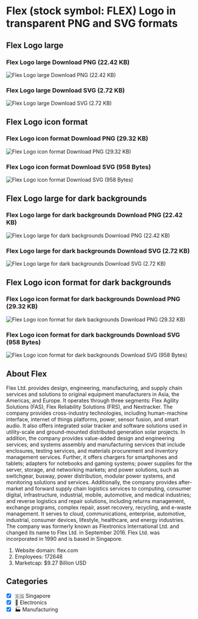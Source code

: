 # Flex (stock symbol: FLEX) Logo in transparent PNG and SVG formats

## Flex Logo large

### Flex Logo large Download PNG (22.42 KB)

![Flex Logo large Download PNG (22.42 KB)](/img/orig/FLEX_BIG-0273f10c.png)

### Flex Logo large Download SVG (2.72 KB)

![Flex Logo large Download SVG (2.72 KB)](/img/orig/FLEX_BIG-8af90d2f.svg)

## Flex Logo icon format

### Flex Logo icon format Download PNG (29.32 KB)

![Flex Logo icon format Download PNG (29.32 KB)](/img/orig/FLEX-1ed428a1.png)

### Flex Logo icon format Download SVG (958 Bytes)

![Flex Logo icon format Download SVG (958 Bytes)](/img/orig/FLEX-9e3ff89c.svg)

## Flex Logo large for dark backgrounds

### Flex Logo large for dark backgrounds Download PNG (22.42 KB)

![Flex Logo large for dark backgrounds Download PNG (22.42 KB)](/img/orig/FLEX_BIG.D-f72ae859.png)

### Flex Logo large for dark backgrounds Download SVG (2.72 KB)

![Flex Logo large for dark backgrounds Download SVG (2.72 KB)](/img/orig/FLEX_BIG.D-586b8525.svg)

## Flex Logo icon format for dark backgrounds

### Flex Logo icon format for dark backgrounds Download PNG (29.32 KB)

![Flex Logo icon format for dark backgrounds Download PNG (29.32 KB)](/img/orig/FLEX.D-6d05aa5f.png)

### Flex Logo icon format for dark backgrounds Download SVG (958 Bytes)

![Flex Logo icon format for dark backgrounds Download SVG (958 Bytes)](/img/orig/FLEX.D-a9bc7ced.svg)

## About Flex

Flex Ltd. provides design, engineering, manufacturing, and supply chain services and solutions to original equipment manufacturers in Asia, the Americas, and Europe. It operates through three segments: Flex Agility Solutions (FAS), Flex Reliability Solutions (FRS), and Nextracker. The company provides cross-industry technologies, including human-machine interface, internet of things platforms, power, sensor fusion, and smart audio. It also offers integrated solar tracker and software solutions used in utility-scale and ground-mounted distributed generation solar projects. In addition, the company provides value-added design and engineering services; and systems assembly and manufacturing services that include enclosures, testing services, and materials procurement and inventory management services. Further, it offers chargers for smartphones and tablets; adapters for notebooks and gaming systems; power supplies for the server, storage, and networking markets; and power solutions, such as switchgear, busway, power distribution, modular power systems, and monitoring solutions and services. Additionally, the company provides after-market and forward supply chain logistics services to computing, consumer digital, infrastructure, industrial, mobile, automotive, and medical industries; and reverse logistics and repair solutions, including returns management, exchange programs, complex repair, asset recovery, recycling, and e-waste management. It serves to cloud, communications, enterprise, automotive, industrial, consumer devices, lifestyle, healthcare, and energy industries. The company was formerly known as Flextronics International Ltd. and changed its name to Flex Ltd. in September 2016. Flex Ltd. was incorporated in 1990 and is based in Singapore.

1. Website domain: flex.com
2. Employees: 172648
3. Marketcap: $9.27 Billion USD


## Categories
- [x] 🇸🇬 Singapore
- [x] 🔌 Electronics
- [x] 🏭 Manufacturing
